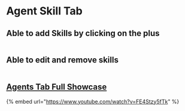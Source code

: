 # Agent Skill Tab

## Able to add Skills by clicking on the plus

<figure><img src=".gitbook/assets/Screenshot 2025-07-19 at 2.34.23 PM.png" alt=""><figcaption></figcaption></figure>



## Able to edit and remove skills

<figure><img src=".gitbook/assets/Screenshot 2025-07-19 at 2.35.46 PM.png" alt=""><figcaption></figcaption></figure>

## [Agents Tab Full Showcase](https://www.youtube.com/watch?v=FE4Stzy5fTk)

{% embed url="https://www.youtube.com/watch?v=FE4Stzy5fTk" %}
